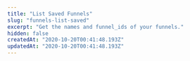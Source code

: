 ```yaml
---
title: "List Saved Funnels"
slug: "funnels-list-saved"
excerpt: "Get the names and funnel_ids of your funnels."
hidden: false
createdAt: "2020-10-20T00:41:48.193Z"
updatedAt: "2020-10-20T00:41:48.193Z"
---
```

